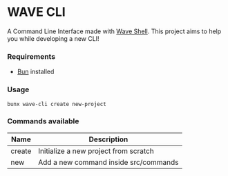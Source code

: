 # WAVE CLI

A Command Line Interface made with [Wave Shell](https://github.com/ChristoferMendes/wave-shell). This project aims to help you while developing a new CLI!

### Requirements

- [Bun](https://bun.sh/) installed

### Usage 

```shell
bunx wave-cli create new-project
```

### Commands available

| Name   | Description                           |
|--------|---------------------------------------|
| create | Initialize a new project from scratch |
| new    | Add a new command inside src/commands |